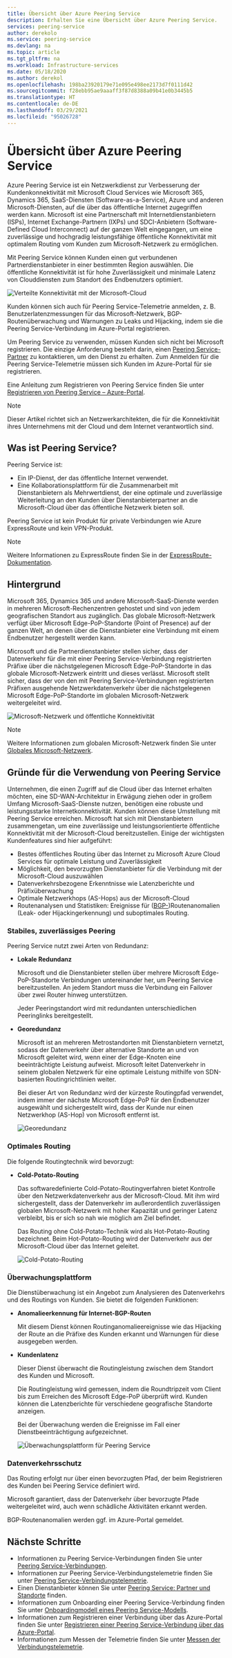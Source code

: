 ```yaml
---
title: Übersicht über Azure Peering Service
description: Erhalten Sie eine Übersicht über Azure Peering Service.
services: peering-service
author: derekolo
ms.service: peering-service
ms.devlang: na
ms.topic: article
ms.tgt_pltfrm: na
ms.workload: Infrastructure-services
ms.date: 05/18/2020
ms.author: derekol
ms.openlocfilehash: 198ba23920179e71e095e498ee2173d7f0111d42
ms.sourcegitcommit: f28ebb95ae9aaaff3f87d8388a09b41e0b3445b5
ms.translationtype: HT
ms.contentlocale: de-DE
ms.lasthandoff: 03/29/2021
ms.locfileid: "95026728"
---
```

# <a name="azure-peering-service-overview"></a>Übersicht über Azure Peering Service

Azure Peering Service ist ein Netzwerkdienst zur Verbesserung der Kundenkonnektivität mit Microsoft Cloud Services wie Microsoft 365, Dynamics 365, SaaS-Diensten (Software-as-a-Service), Azure und anderen Microsoft-Diensten, auf die über das öffentliche Internet zugegriffen werden kann. Microsoft ist eine Partnerschaft mit Internetdienstanbietern (ISPs), Internet Exchange-Partnern (IXPs) und SDCI-Anbietern (Software-Defined Cloud Interconnect) auf der ganzen Welt eingegangen, um eine zuverlässige und hochgradig leistungsfähige öffentliche Konnektivität mit optimalem Routing vom Kunden zum Microsoft-Netzwerk zu ermöglichen.

Mit Peering Service können Kunden einen gut verbundenen Partnerdienstanbieter in einer bestimmten Region auswählen. Die öffentliche Konnektivität ist für hohe Zuverlässigkeit und minimale Latenz von Clouddiensten zum Standort des Endbenutzers optimiert.

![Verteilte Konnektivität mit der Microsoft-Cloud](./media/peering-service-about/peering-service-what.png)

Kunden können sich auch für Peering Service-Telemetrie anmelden, z. B. Benutzerlatenzmessungen für das Microsoft-Netzwerk, BGP-Routenüberwachung und Warnungen zu Leaks und Hijacking, indem sie die Peering Service-Verbindung im Azure-Portal registrieren. 

Um Peering Service zu verwenden, müssen Kunden sich nicht bei Microsoft registrieren. Die einzige Anforderung besteht darin, einen [Peering Service-Partner](location-partners.md) zu kontaktieren, um den Dienst zu erhalten. Zum Anmelden für die Peering Service-Telemetrie müssen sich Kunden im Azure-Portal für sie registrieren.

Eine Anleitung zum Registrieren von Peering Service finden Sie unter [Registrieren von Peering Service – Azure-Portal](azure-portal.md). 

> [!NOTE]
> Dieser Artikel richtet sich an Netzwerkarchitekten, die für die Konnektivität ihres Unternehmens mit der Cloud und dem Internet verantwortlich sind.


## <a name="what-is-peering-service"></a>Was ist Peering Service?

Peering Service ist:

- Ein IP-Dienst, der das öffentliche Internet verwendet. 
- Eine Kollaborationsplattform für die Zusammenarbeit mit Dienstanbietern als Mehrwertdienst, der eine optimale und zuverlässige Weiterleitung an den Kunden über Dienstanbieterpartner an die Microsoft-Cloud über das öffentliche Netzwerk bieten soll.

Peering Service ist kein Produkt für private Verbindungen wie Azure ExpressRoute und kein VPN-Produkt.

> [!NOTE]
> Weitere Informationen zu ExpressRoute finden Sie in der [ExpressRoute-Dokumentation](../expressroute/index.yml).
>

## <a name="background"></a>Hintergrund

Microsoft 365, Dynamics 365 und andere Microsoft-SaaS-Dienste werden in mehreren Microsoft-Rechenzentren gehostet und sind von jedem geografischen Standort aus zugänglich. Das globale Microsoft-Netzwerk verfügt über Microsoft Edge-PoP-Standorte (Point of Presence) auf der ganzen Welt, an denen über die Dienstanbieter eine Verbindung mit einem Endbenutzer hergestellt werden kann. 

Microsoft und die Partnerdienstanbieter stellen sicher, dass der Datenverkehr für die mit einer Peering Service-Verbindung registrierten Präfixe über die nächstgelegenen Microsoft Edge-PoP-Standorte in das globale Microsoft-Netzwerk eintritt und dieses verlässt. Microsoft stellt sicher, dass der von den mit Peering Service-Verbindungen registrierten Präfixen ausgehende Netzwerkdatenverkehr über die nächstgelegenen Microsoft Edge-PoP-Standorte im globalen Microsoft-Netzwerk weitergeleitet wird.

![Microsoft-Netzwerk und öffentliche Konnektivität](./media/peering-service-about/peering-service-background-final.png)

> [!NOTE]
> Weitere Informationen zum globalen Microsoft-Netzwerk finden Sie unter [Globales Microsoft-Netzwerk](../networking/microsoft-global-network.md).
>

## <a name="why-use-peering-service"></a>Gründe für die Verwendung von Peering Service

Unternehmen, die einen Zugriff auf die Cloud über das Internet erhalten möchten, eine SD-WAN-Architektur in Erwägung ziehen oder in großem Umfang Microsoft-SaaS-Dienste nutzen, benötigen eine robuste und leistungsstarke Internetkonnektivität. Kunden können diese Umstellung mit Peering Service erreichen. Microsoft hat sich mit Dienstanbietern zusammengetan, um eine zuverlässige und leistungsorientierte öffentliche Konnektivität mit der Microsoft-Cloud bereitzustellen. Einige der wichtigsten Kundenfeatures sind hier aufgeführt:

- Bestes öffentliches Routing über das Internet zu Microsoft Azure Cloud Services für optimale Leistung und Zuverlässigkeit
- Möglichkeit, den bevorzugten Dienstanbieter für die Verbindung mit der Microsoft-Cloud auszuwählen
- Datenverkehrsbezogene Erkenntnisse wie Latenzberichte und Präfixüberwachung
- Optimale Netzwerkhops (AS-Hops) aus der Microsoft-Cloud
- Routenanalysen und Statistiken: Ereignisse für ([BGP-](https://en.wikipedia.org/wiki/Border_Gateway_Protocol))Routenanomalien (Leak- oder Hijackingerkennung) und suboptimales Routing.

### <a name="robust-reliable-peering"></a>Stabiles, zuverlässiges Peering

Peering Service nutzt zwei Arten von Redundanz:

- **Lokale Redundanz**

   Microsoft und die Dienstanbieter stellen über mehrere Microsoft Edge-PoP-Standorte Verbindungen untereinander her, um Peering Service bereitzustellen. An jedem Standort muss die Verbindung ein Failover über zwei Router hinweg unterstützen.

   Jeder Peeringstandort wird mit redundanten unterschiedlichen Peeringlinks bereitgestellt.

- **Georedundanz**

   Microsoft ist an mehreren Metrostandorten mit Dienstanbietern vernetzt, sodass der Datenverkehr über alternative Standorte an und von Microsoft geleitet wird, wenn einer der Edge-Knoten eine beeinträchtigte Leistung aufweist. Microsoft leitet Datenverkehr in seinem globalen Netzwerk für eine optimale Leistung mithilfe von SDN-basierten Routingrichtlinien weiter.

    Bei dieser Art von Redundanz wird der kürzeste Routingpfad verwendet, indem immer der nächste Microsoft Edge-PoP für den Endbenutzer ausgewählt und sichergestellt wird, dass der Kunde nur einen Netzwerkhop (AS-Hop) von Microsoft entfernt ist.

   ![Georedundanz](./media/peering-service-about/peering-service-geo-shortest.png)

### <a name="optimal-routing"></a>Optimales Routing

Die folgende Routingtechnik wird bevorzugt:

-  **Cold-Potato-Routing**

   Das softwaredefinierte Cold-Potato-Routingverfahren bietet Kontrolle über den Netzwerkdatenverkehr aus der Microsoft-Cloud. Mit ihm wird sichergestellt, dass der Datenverkehr im außerordentlich zuverlässigen globalen Microsoft-Netzwerk mit hoher Kapazität und geringer Latenz verbleibt, bis er sich so nah wie möglich am Ziel befindet.
   
   Das Routing ohne Cold-Potato-Technik wird als Hot-Potato-Routing bezeichnet. Beim Hot-Potato-Routing wird der Datenverkehr aus der Microsoft-Cloud über das Internet geleitet.

   ![Cold-Potato-Routing](./media/peering-service-about/peering-service-cold-potato.png)

### <a name="monitoring-platform"></a>Überwachungsplattform

   Die Dienstüberwachung ist ein Angebot zum Analysieren des Datenverkehrs und des Routings von Kunden. Sie bietet die folgenden Funktionen: 

-  **Anomalieerkennung für Internet-BGP-Routen**
          
   Mit diesem Dienst können Routinganomalieereignisse wie das Hijacking der Route an die Präfixe des Kunden erkannt und Warnungen für diese ausgegeben werden.

-  **Kundenlatenz**

   Dieser Dienst überwacht die Routingleistung zwischen dem Standort des Kunden und Microsoft. 
   
   Die Routingleistung wird gemessen, indem die Roundtripzeit vom Client bis zum Erreichen des Microsoft Edge-PoP überprüft wird. Kunden können die Latenzberichte für verschiedene geografische Standorte anzeigen.

   Bei der Überwachung werden die Ereignisse im Fall einer Dienstbeeinträchtigung aufgezeichnet.

   ![Überwachungsplattform für Peering Service](media/peering-service-about/peering-service-latency-report.png)

### <a name="traffic-protection"></a>Datenverkehrsschutz

Das Routing erfolgt nur über einen bevorzugten Pfad, der beim Registrieren des Kunden bei Peering Service definiert wird.

Microsoft garantiert, dass der Datenverkehr über bevorzugte Pfade weitergeleitet wird, auch wenn schädliche Aktivitäten erkannt werden.

BGP-Routenanomalien werden ggf. im Azure-Portal gemeldet.

## <a name="next-steps"></a>Nächste Schritte

- Informationen zu Peering Service-Verbindungen finden Sie unter [Peering Service-Verbindungen](connection.md).
- Informationen zur Peering Service-Verbindungstelemetrie finden Sie unter [Peering Service-Verbindungstelemetrie](connection-telemetry.md).
- Einen Dienstanbieter können Sie unter [Peering Service: Partner und Standorte](location-partners.md) finden.
- Informationen zum Onboarding einer Peering Service-Verbindung finden Sie unter [Onboardingmodell eines Peering Service-Modells](onboarding-model.md).
- Informationen zum Registrieren einer Verbindung über das Azure-Portal finden Sie unter [Registrieren einer Peering Service-Verbindung über das Azure-Portal](azure-portal.md).
- Informationen zum Messen der Telemetrie finden Sie unter [Messen der Verbindungstelemetrie](measure-connection-telemetry.md).